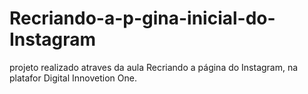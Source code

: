 # Recriando-a-p-gina-inicial-do-Instagram
projeto realizado atraves da aula Recriando a página do Instagram, na platafor Digital Innovetion One.

